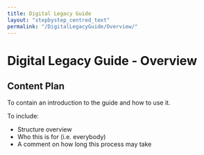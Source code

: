 ```yaml
---
title: Digital Legacy Guide
layout: "stepbystep_centred_text"
permalink: "/DigitalLegacyGuide/Overview/"
---
```


# Digital Legacy Guide - Overview

## Content Plan

To contain an introduction to the guide and how to use it.

To include:

- Structure overview
- Who this is for (i.e. everybody)
- A comment on how long this process may take
